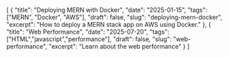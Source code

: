 [
  {
    "title": "Deploying MERN with Docker",
    "date": "2025-01-15",
    "tags": ["MERN", "Docker", "AWS"],
    "draft": false,
    "slug": "deploying-mern-docker",
    "excerpt": "How to deploy a MERN stack app on AWS using Docker."
  },
  {
    "title": "Web Performance",
    "date": "2025-07-20",
    "tags": ["HTML","javascript","performance"],
    "draft": false,
    "slug": "web-performance",
    "excerpt": "Learn about the web performance"
  }
]
